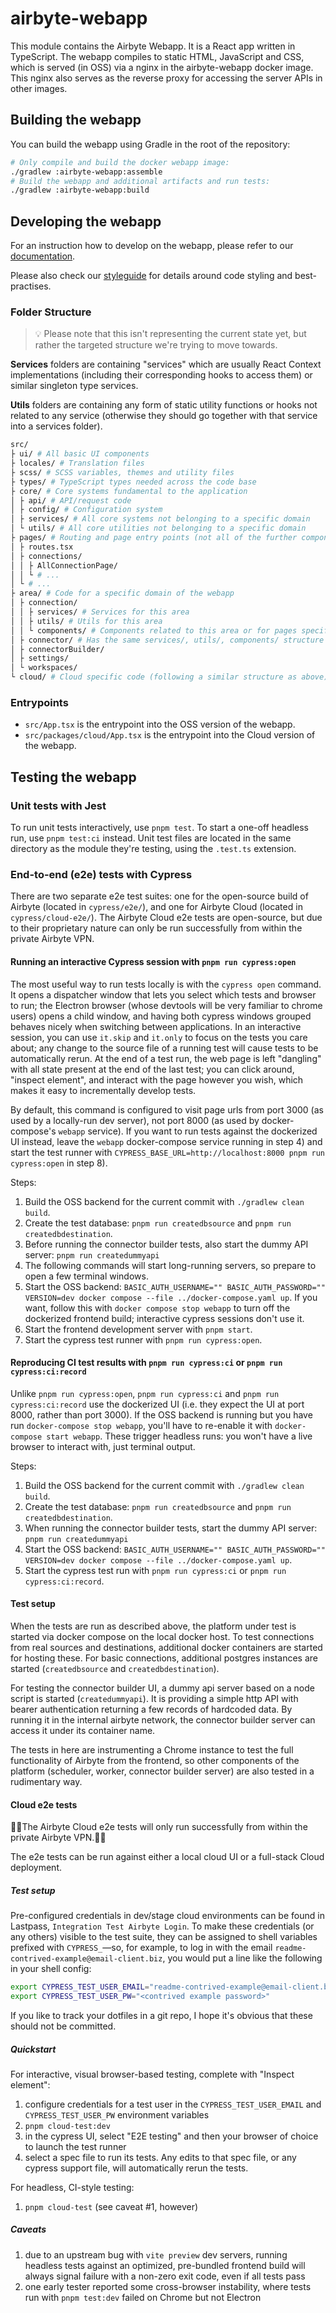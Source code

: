 # airbyte-webapp

This module contains the Airbyte Webapp. It is a React app written in TypeScript.
The webapp compiles to static HTML, JavaScript and CSS, which is served (in OSS) via
a nginx in the airbyte-webapp docker image. This nginx also serves as the reverse proxy
for accessing the server APIs in other images.

## Building the webapp

You can build the webapp using Gradle in the root of the repository:

```sh
# Only compile and build the docker webapp image:
./gradlew :airbyte-webapp:assemble
# Build the webapp and additional artifacts and run tests:
./gradlew :airbyte-webapp:build
```

## Developing the webapp

For an instruction how to develop on the webapp, please refer to our [documentation](https://docs.airbyte.com/contributing-to-airbyte/resources/developing-locally/#develop-on-airbyte-webapp).

Please also check our [styleguide](./STYLEGUIDE.md) for details around code styling and best-practises.

### Folder Structure

> 💡 Please note that this isn't representing the current state yet, but rather the targeted structure
we're trying to move towards.

**Services** folders are containing "services" which are usually React Context implementations 
(including their corresponding hooks to access them) or similar singleton type services.

**Utils** folders are containing any form of static utility functions or hooks not related to any service (otherwise they should go together with that service into a services folder).

```sh
src/
├ ui/ # All basic UI components
├ locales/ # Translation files
├ scss/ # SCSS variables, themes and utility files
├ types/ # TypeScript types needed across the code base
├ core/ # Core systems fundamental to the application
│ ├ api/ # API/request code
│ ├ config/ # Configuration system
│ ├ services/ # All core systems not belonging to a specific domain
│ └ utils/ # All core utilities not belonging to a specific domain
├ pages/ # Routing and page entry points (not all of the further components though)
│ ├ routes.tsx
│ ├ connections/
│ │ ├ AllConnectionPage/
│ │ └ # ...
│ └ # ...
├ area/ # Code for a specific domain of the webapp
│ ├ connection/
│ │ ├ services/ # Services for this area
│ │ ├ utils/ # Utils for this area
│ │ └ components/ # Components related to this area or for pages specific to this area
│ ├ connector/ # Has the same services/, utils/, components/ structure
│ ├ connectorBuilder/
│ ├ settings/
│ └ workspaces/
└ cloud/ # Cloud specific code (following a similar structure as above)
```

### Entrypoints

* `src/App.tsx` is the entrypoint into the OSS version of the webapp.
* `src/packages/cloud/App.tsx` is the entrypoint into the Cloud version of the webapp.

## Testing the webapp
### Unit tests with Jest
To run unit tests interactively, use `pnpm test`. To start a one-off headless run, use
`pnpm test:ci` instead. Unit test files are located in the same directory as the module
they're testing, using the `.test.ts` extension.

### End-to-end (e2e) tests with Cypress
There are two separate e2e test suites: one for the open-source build of Airbyte (located
in `cypress/e2e/`), and one for Airbyte Cloud (located in `cypress/cloud-e2e/`). The
Airbyte Cloud e2e tests are open-source, but due to their proprietary nature can only be
run successfully from within the private Airbyte VPN.

#### Running an interactive Cypress session with `pnpm run cypress:open`

The most useful way to run tests locally is with the `cypress open` command. It opens a
dispatcher window that lets you select which tests and browser to run; the Electron
browser (whose devtools will be very familiar to chrome users) opens a child window, and
having both cypress windows grouped behaves nicely when switching between applications. In
an interactive session, you can use `it.skip` and `it.only` to focus on the tests you care
about; any change to the source file of a running test will cause tests to be
automatically rerun. At the end of a test run, the web page is left "dangling" with all
state present at the end of the last test; you can click around, "inspect element", and
interact with the page however you wish, which makes it easy to incrementally develop
tests.

By default, this command is configured to visit page urls from port 3000 (as used by a
locally-run dev server), not port 8000 (as used by docker-compose's `webapp` service). If
you want to run tests against the dockerized UI instead, leave the `webapp` docker-compose
service running in step 4) and start the test runner with
`CYPRESS_BASE_URL=http://localhost:8000 pnpm run cypress:open` in step 8).

Steps:
1) Build the OSS backend for the current commit with `./gradlew clean build`.
2) Create the test database: `pnpm run createdbsource` and `pnpm run createdbdestination`.
3) Before running the connector builder tests, also start the dummy API server: `pnpm run createdummyapi`
4) The following commands will start long-running servers, so prepare to open a few terminal windows.
5) Start the OSS backend: `BASIC_AUTH_USERNAME="" BASIC_AUTH_PASSWORD="" VERSION=dev docker compose --file ../docker-compose.yaml up`. If you want, follow this with `docker compose stop webapp` to turn off the dockerized frontend build; interactive cypress sessions don't use it.
6) Start the frontend development server with `pnpm start`.
7) Start the cypress test runner with `pnpm run cypress:open`.

#### Reproducing CI test results with `pnpm run cypress:ci` or `pnpm run cypress:ci:record`

Unlike `pnpm run cypress:open`, `pnpm run cypress:ci` and `pnpm run cypress:ci:record` use
the dockerized UI (i.e. they expect the UI at port 8000, rather than port 3000). If the
OSS backend is running but you have run `docker-compose stop webapp`, you'll have to
re-enable it with `docker-compose start webapp`. These trigger headless runs: you won't
have a live browser to interact with, just terminal output.

Steps:
1) Build the OSS backend for the current commit with `./gradlew clean build`.
2) Create the test database: `pnpm run createdbsource` and `pnpm run createdbdestination`.
3) When running the connector builder tests, start the dummy API server: `pnpm run createdummyapi`
4) Start the OSS backend: `BASIC_AUTH_USERNAME="" BASIC_AUTH_PASSWORD="" VERSION=dev docker compose --file ../docker-compose.yaml up`.
5) Start the cypress test run with `pnpm run cypress:ci` or `pnpm run cypress:ci:record`.

#### Test setup

When the tests are run as described above, the platform under test is started via docker
compose on the local docker host. To test connections from real sources and destinations,
additional docker containers are started for hosting these. For basic connections,
additional postgres instances are started (`createdbsource` and `createdbdestination`).

For testing the connector builder UI, a dummy api server based on a node script is started
(`createdummyapi`). It is providing a simple http API with bearer authentication returning
a few records of hardcoded data. By running it in the internal airbyte network, the
connector builder server can access it under its container name.

The tests in here are instrumenting a Chrome instance to test the full functionality of
Airbyte from the frontend, so other components of the platform (scheduler, worker,
connector builder server) are also tested in a rudimentary way.

#### Cloud e2e tests
:rotating_light::construction:The Airbyte Cloud e2e tests will only run successfully from
within the private Airbyte VPN.:construction::rotating_light:

The e2e tests can be run against either a local cloud UI or a full-stack Cloud deployment.

##### Test setup
Pre-configured credentials in dev/stage cloud environments can be found in Lastpass,
`Integration Test Airbyte Login`. To make these credentials (or any others) visible to the
test suite, they can be assigned to shell variables prefixed with `CYPRESS_`—so, for
example, to log in with the email `readme-contrived-example@email-client.biz`, you would
put a line like the following in your shell config:
``` sh
export CYPRESS_TEST_USER_EMAIL="readme-contrived-example@email-client.biz"
export CYPRESS_TEST_USER_PW="<contrived example password>"
```

If you like to track your dotfiles in a git repo, I hope it's obvious that these should
not be committed.

##### Quickstart

For interactive, visual browser-based testing, complete with "Inspect element":
1) configure credentials for a test user in the `CYPRESS_TEST_USER_EMAIL` and `CYPRESS_TEST_USER_PW` environment variables
2) `pnpm cloud-test:dev`
3) in the cypress UI, select "E2E testing" and then your browser of choice to launch the test runner
4) select a spec file to run its tests. Any edits to that spec file, or any cypress support file, will automatically rerun the tests.

For headless, CI-style testing:
1) `pnpm cloud-test` (see caveat #1, however)

##### Caveats
1) due to an upstream bug with `vite preview` dev servers, running headless tests against an optimized, pre-bundled frontend build will always signal failure with a non-zero exit code, even if all tests pass
2) one early tester reported some cross-browser instability, where tests run with `pnpm test:dev` failed on Chrome but not Electron
